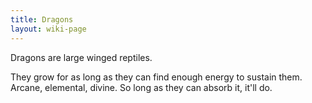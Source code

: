 ```yaml
---
title: Dragons
layout: wiki-page
---
```


Dragons are large winged reptiles.

They grow for as long as they can find enough energy to sustain them. Arcane, elemental, divine. So long as they can absorb it, it'll do.
